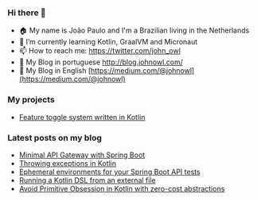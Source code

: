 ### Hi there 👋

- 🏠  My name is João Paulo and I'm a Brazilian living in the Netherlands
- 🌱  I’m currently learning Kotlin, GraalVM and Micronaut
- 📫  How to reach me: https://twitter.com/john_owl
- 📄  My Blog in portuguese http://blog.johnowl.com/
- 📄  My Blog in English [https://medium.com/@johnowl](https://medium.com/@johnowl) 

### My projects
- [Feature toggle system written in Kotlin](https://github.com/johnowl/owl-rules)

### Latest posts on my blog

- [Minimal API Gateway with Spring Boot](https://medium.com/wearewaes/minimal-api-gateway-with-spring-boot-cd52f56c576a)
- [Throwing exceptions in Kotlin](https://medium.com/wearewaes/throwing-exceptions-in-kotlin-8d7bb16a7b66)
- [Ephemeral environments for your Spring Boot API tests](https://medium.com/wearewaes/ephemeral-environments-for-your-spring-boot-api-tests-2dd84a1cab22)
- [Running a Kotlin DSL from an external file](https://medium.com/wearewaes/running-a-kotlin-dsl-from-an-external-file-c4f83153aa60)
- [Avoid Primitive Obsession in Kotlin with zero-cost abstractions](https://medium.com/wearewaes/avoid-primitive-obsession-in-kotlin-with-zero-cost-abstractions-613e2646e755)

